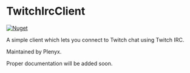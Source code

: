 # TwitchIrcClient

[![Nuget](https://img.shields.io/nuget/v/TwitchIrcClient)](https://www.nuget.org/packages/TwitchIrcClient/)

A simple client which lets you connect to Twitch chat using Twitch IRC.

Maintained by Plenyx.

Proper documentation will be added soon.
